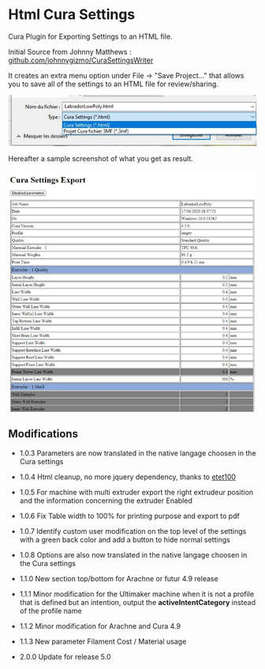# Html Cura Settings
Cura Plugin for Exporting Settings to an HTML file.

Initial Source from Johnny Matthews :  [github.com/johnnygizmo/CuraSettingsWriter](https://github.com/johnnygizmo/CuraSettingsWriter)

It creates an extra menu option under File -> "Save Project..." that allows you to save all of the settings to an HTML file for review/sharing. 

![Menu](./help/menu.jpg)

Hereafter a sample screenshot of what you get as result.

![rapport](./help/rapport.jpg)

## Modifications

- 1.0.3 Parameters are now translated in the native langage choosen in the Cura settings
- 1.0.4 Html cleanup, no more jquery dependency,  thanks to [etet100](https://github.com/etet100) 
- 1.0.5 For machine with multi extruder export the right extrudeur position and the information concerning the extruder Enabled
- 1.0.6 Fix Table width to 100% for printing purpose and export to pdf
- 1.0.7 Identify custom user modification on the top level of the settings with a green back color and add a button to hide normal settings
- 1.0.8 Options are also now translated in the native langage choosen in the Cura settings


- 1.1.0 New section top/bottom for Arachne or futur 4.9 release
- 1.1.1 Minor modification for the Ultimaker machine when it is not a profile that is defined but an intention, output the **activeIntentCategory** instead of the profile name
- 1.1.2 Minor modification for Arachne and Cura 4.9
- 1.1.3 New parameter Filament Cost / Material usage

- 2.0.0 Update for release 5.0
